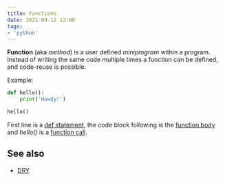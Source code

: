 ```yaml
---
title: Functions
date: 2021-09-12 12:00
tags:
- 'python'
---
```


**Function** (aka _method_) is a user defined _miniprogram_ within a program.
Instead of writing the same code multiple times a function can be defined, and
code-reuse is possible.

Example:

```python
def hello():
    print('Howdy!')

hello()
```

First line is a [def statement](20210912121116-def-statement.md), the code block
following is the [function body](20210912121521-function-body.md) and _hello()_
is a [function call](20210912121301-function-call.md).

## See also

* [DRY](20210829112840-dry.md)
